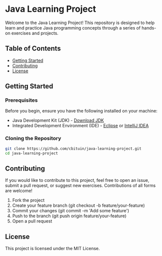 # Java Learning Project

Welcome to the Java Learning Project! This repository is designed to help learn and practice Java programming concepts through a series of hands-on exercises and projects.

## Table of Contents
- [Getting Started](#getting-started)
- [Contributing](#contributing)
- [License](#license)

## Getting Started

### Prerequisites
Before you begin, ensure you have the following installed on your machine:
- Java Development Kit (JDK) - [Download JDK](https://www.oracle.com/java/technologies/javase-downloads.html)
- Integrated Development Environment (IDE) - [Eclipse](https://www.eclipse.org/downloads/) or [IntelliJ IDEA](https://www.jetbrains.com/idea/download/)

### Cloning the Repository
```bash
git clone https://github.com/cbituin/java-learning-project.git
cd java-learning-project
```

## Contributing
If you would like to contribute to this project, feel free to open an issue, submit a pull request, or suggest new exercises. Contributions of all forms are welcome!

1. Fork the project
2. Create your feature branch (git checkout -b feature/your-feature)
3. Commit your changes (git commit -m 'Add some feature')
4. Push to the branch (git push origin feature/your-feature)
5. Open a pull request

## License
This project is licensed under the MIT License.
